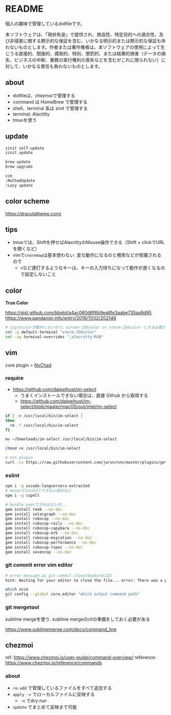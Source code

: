 # README

個人の趣味で管理しているdotfileです。

本ソフトウェアは、「現状有姿」で提供され、商品性、特定目的への適合性、及び非侵害に関する黙示的な保証を含む、いかなる明示的または黙示的な保証も伴わないものとします。作者または著作権者は、本ソフトウェアの使用によって生じうる直接的、間接的、偶発的、特別、懲罰的、または結果的損害（データの損失、ビジネスの中断、業務の実行権利の喪失などを含むがこれに限られない）に対して、いかなる責任も負わないものとします。

## about

- dotfileは、chezmoiで管理する
- command は HomeBrew で管理する
- shell、terminal 系は zinit で管理する
- terminal: Alactitty
- tmuxを使う

## update

```sh
zinit self-update
zinit update

brew update
brew upgrade

vim
:NvChadUpdate
:Lazy update
```

## color scheme

https://draculatheme.com/

## tips

- tmuxでは、Shiftを押せばAlacrittyのMouse操作できる（Shift + clickでURLを開くなど）
- vimで`cnoremap`は基本使わない. 変な動作になるのと検索などが邪魔されるので
    - `n`など連打するようなキーは、キーの入力待ちになって動作が遅くなるので設定しないこと

## color

**True Color**

https://gist.github.com/bbqtd/a4ac060d6f6b9ea6fe3aabe735aa9d95
https://www.pandanoir.info/entry/2019/11/02/202146

```sh
# tigのcolorが動作しないので、screen-256color or xterm-256color にする必要がある
set -g default-terminal "xterm-256color"
set -ag terminal-overrides ",alacritty:RGB"
```

## vim

core plugin = [NvChad](https://nvchad.com/)

### require

- https://github.com/daipeihust/im-select
  - うまくインストールできない場合は、直接 Github から取得する
  - https://github.com/daipeihust/im-select/blob/master/macOS/out/intel/im-select

```sh
if [ -e /usr/local/bin/im-select ]
then
  rm -f /usr/local/bin/im-select
fi

mv ~/Downloads/im-select /usr/local/bin/im-select

chmod +x /usr/local/bin/im-select
```

```sh
# nnn plugin
curl -Ls https://raw.githubusercontent.com/jarun/nnn/master/plugins/getplugs | sh
```

### eslint

```sh
npm i -g vscode-langservers-extracted
# masonでinstallできない場合など
npm i -g cspell

# bundle execできればよいが...
gem install reek --no-doc
gem install solargraph --no-doc
gem install rubocop --no-doc
gem install rubocop-rails --no-doc
gem install rubocop-capybara --no-doc
gem install rubocop-erb --no-doc
gem install rubocop-migration --no-doc
gem install rubocop-performance --no-doc
gem install rubocop-rspec --no-doc
gem install sevencop --no-doc
```

### git commit error vim editor

```sh
# error message at git commit close(keybind:ZZ)
hint: Waiting for your editor to close the file... error: There was a problem with the editor 'nvim'
```

```sh
which nvim
git config --global core.editor "which output command path"
```

### git mergetool

sublime mergeを使う. sublime mergeのcliの準備をしておく必要がある

https://www.sublimemerge.com/docs/command_line

## chezmoi

ref: https://www.chezmoi.io/user-guide/command-overview/
reference: https://www.chezmoi.io/reference/commands

### about

- `re-add` で管理しているファイルをすべて追加する
- `apply -v` でローカルファイルに反映する 
    - `-n` でdry-run
- `update` でまとめて反映まで可能


